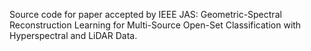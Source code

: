 Source code for paper accepted by IEEE JAS: Geometric-Spectral Reconstruction Learning for Multi-Source Open-Set Classification with Hyperspectral and LiDAR Data.
